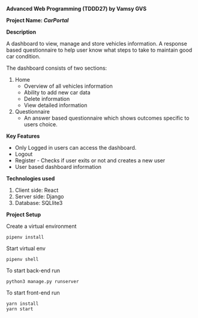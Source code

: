 **Advanced Web Programming (TDDD27) by Vamsy GVS**

**Project Name:   _CarPortal_**

**Description** 


A dashboard to view, manage and store vehicles information. A response based questionnaire to help user know what steps to take to maintain good car condition. 

The dashboard consists of two sections:

1. Home
    - Overview of all vehicles information
    - Ability to add new car data
    - Delete information 
    - View detailed information  
2. Questionnaire 
    - An answer based questionnaire which shows outcomes specific to users choice.

**Key Features**

- Only Logged in users can access the dashboard.
- Logout
- Register - Checks if user exits or not and creates a new user
- User based dashboard information

**Technologies used**

1. Client side: React 
3. Server side: Django
4. Database: SQLlite3

**Project Setup**


Create a virtual environment

	pipenv install
Start virtual env

	pipenv shell


To start back-end run

	python3 manage.py runserver

To start front-end run

	yarn install
	yarn start




